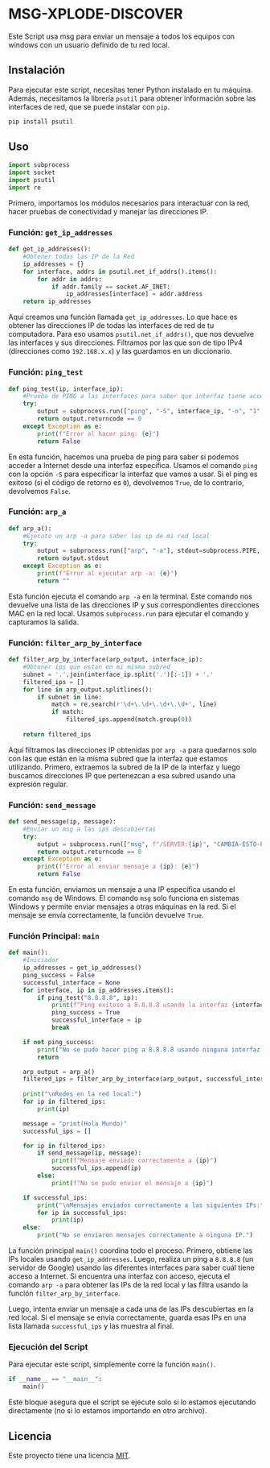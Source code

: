# MSG-XPLODE-DISCOVER
Este Script usa msg para enviar un mensaje a todos los equipos con windows con un usuario definido de tu red local.

## Instalación

Para ejecutar este script, necesitas tener Python instalado en tu máquina. Además, necesitamos la librería `psutil` para obtener información sobre las interfaces de red, que se puede instalar con `pip`.

```bash
pip install psutil
```

## Uso

```python
import subprocess
import socket
import psutil
import re
```

Primero, importamos los módulos necesarios para interactuar con la red, hacer pruebas de conectividad y manejar las direcciones IP.

### Función: `get_ip_addresses`

```python
def get_ip_addresses():
    #Obtener todas las IP de la Red
    ip_addresses = {}
    for interface, addrs in psutil.net_if_addrs().items():
        for addr in addrs:
            if addr.family == socket.AF_INET:
                ip_addresses[interface] = addr.address
    return ip_addresses
```

Aquí creamos una función llamada `get_ip_addresses`. Lo que hace es obtener las direcciones IP de todas las interfaces de red de tu computadora. Para eso usamos `psutil.net_if_addrs()`, que nos devuelve las interfaces y sus direcciones. Filtramos por las que son de tipo IPv4 (direcciones como `192.168.x.x`) y las guardamos en un diccionario.

### Función: `ping_test`

```python
def ping_test(ip, interface_ip):
    #Prueba de PING a las interfaces para saber que interfaz tiene acceso a internet
    try:
        output = subprocess.run(["ping", "-S", interface_ip, "-n", "1", ip], stdout=subprocess.PIPE, stderr=subprocess.PIPE)
        return output.returncode == 0
    except Exception as e:
        print(f"Error al hacer ping: {e}")
        return False
```

En esta función, hacemos una prueba de ping para saber si podemos acceder a Internet desde una interfaz específica. Usamos el comando `ping` con la opción `-S` para especificar la interfaz que vamos a usar. Si el ping es exitoso (si el código de retorno es `0`), devolvemos `True`, de lo contrario, devolvemos `False`.

### Función: `arp_a`

```python
def arp_a():
    #Ejecuto un arp -a para saber las ip de mi red local
    try:
        output = subprocess.run(["arp", "-a"], stdout=subprocess.PIPE, stderr=subprocess.PIPE, text=True)
        return output.stdout
    except Exception as e:
        print(f"Error al ejecutar arp -a: {e}")
        return ""
```

Esta función ejecuta el comando `arp -a` en la terminal. Este comando nos devuelve una lista de las direcciones IP y sus correspondientes direcciones MAC en la red local. Usamos `subprocess.run` para ejecutar el comando y capturamos la salida.

### Función: `filter_arp_by_interface`

```python
def filter_arp_by_interface(arp_output, interface_ip):
    #Obtener ips que estan en mi misma subred
    subnet = '.'.join(interface_ip.split('.')[:-1]) + '.'
    filtered_ips = []
    for line in arp_output.splitlines():
        if subnet in line:
            match = re.search(r'\d+\.\d+\.\d+\.\d+', line)
            if match:
                filtered_ips.append(match.group(0))
    
    return filtered_ips
```

Aquí filtramos las direcciones IP obtenidas por `arp -a` para quedarnos solo con las que están en la misma subred que la interfaz que estamos utilizando. Primero, extraemos la subred de la IP de la interfaz y luego buscamos direcciones IP que pertenezcan a esa subred usando una expresión regular.

### Función: `send_message`

```python
def send_message(ip, message):
    #Enviar un msg a las ips descubiertas
    try:
        output = subprocess.run(["msg", f"/SERVER:{ip}", "CAMBIA-ESTO-POR-TU-USUARIO-POR-DEFECTO-EN-TU-RED-LOCAL", message], stdout=subprocess.PIPE, stderr=subprocess.PIPE)
        return output.returncode == 0
    except Exception as e:
        print(f"Error al enviar mensaje a {ip}: {e}")
        return False
```

En esta función, enviamos un mensaje a una IP específica usando el comando `msg` de Windows. El comando `msg` solo funciona en sistemas Windows y permite enviar mensajes a otras máquinas en la red. Si el mensaje se envía correctamente, la función devuelve `True`.

### Función Principal: `main`

```python
def main():
    #Iniciador
    ip_addresses = get_ip_addresses()
    ping_success = False
    successful_interface = None
    for interface, ip in ip_addresses.items():
        if ping_test("8.8.8.8", ip):
            print(f"Ping exitoso a 8.8.8.8 usando la interfaz {interface} con IP {ip}")
            ping_success = True
            successful_interface = ip
            break

    if not ping_success:
        print("No se pudo hacer ping a 8.8.8.8 usando ninguna interfaz.")
        return

    arp_output = arp_a()
    filtered_ips = filter_arp_by_interface(arp_output, successful_interface)
    
    print("\nRedes en la red local:")
    for ip in filtered_ips:
        print(ip)

    message = "print(Hola Mundo)"
    successful_ips = []

    for ip in filtered_ips:
        if send_message(ip, message):
            print(f"Mensaje enviado correctamente a {ip}")
            successful_ips.append(ip)
        else:
            print(f"No se pudo enviar el mensaje a {ip}")

    if successful_ips:
        print("\nMensajes enviados correctamente a las siguientes IPs:")
        for ip in successful_ips:
            print(ip)
    else:
        print("No se enviaron mensajes correctamente a ninguna IP.")
```

La función principal `main()` coordina todo el proceso. Primero, obtiene las IPs locales usando `get_ip_addresses`. Luego, realiza un ping a `8.8.8.8` (un servidor de Google) usando las diferentes interfaces para saber cuál tiene acceso a Internet. Si encuentra una interfaz con acceso, ejecuta el comando `arp -a` para obtener las IPs de la red local y las filtra usando la función `filter_arp_by_interface`.

Luego, intenta enviar un mensaje a cada una de las IPs descubiertas en la red local. Si el mensaje se envía correctamente, guarda esas IPs en una lista llamada `successful_ips` y las muestra al final.

### Ejecución del Script

Para ejecutar este script, simplemente corre la función `main()`.

```python
if __name__ == "__main__":
    main()
```

Este bloque asegura que el script se ejecute solo si lo estamos ejecutando directamente (no si lo estamos importando en otro archivo).

## Licencia

Este proyecto tiene una licencia [MIT](https://choosealicense.com/licenses/mit/).
```
